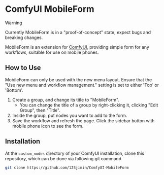 # ComfyUI MobileForm

> [!WARNING]
> Currently MobileForm is in a "proof-of-concept" state; expect bugs and breaking changes.

MobileForm is an extension for [ComfyUI](https://github.com/comfyanonymous/ComfyUI), providing simple form for any workflows, suitable for use on mobile phones.

## How to Use

MobileForm can only be used with the new menu layout. Ensure that the "Use new menu and workflow management." setting is set to either 'Top' or 'Bottom'.

1. Create a group, and change its title to "MobileForm".
   - You can change the title of a group by right-clicking it, clicking "Edit Group", then "Title".
2. Inside the group, put nodes you want to add to the form.
3. Save the workflow and refresh the page. Click the sidebar button with mobile phone icon to see the form.

## Installation

At the `custom_nodes` directory of your ComfyUI installation, clone this repository, which can be done via following git command.

```bash
git clone https://github.com/123jimin/ComfyUI-MobileForm
```
